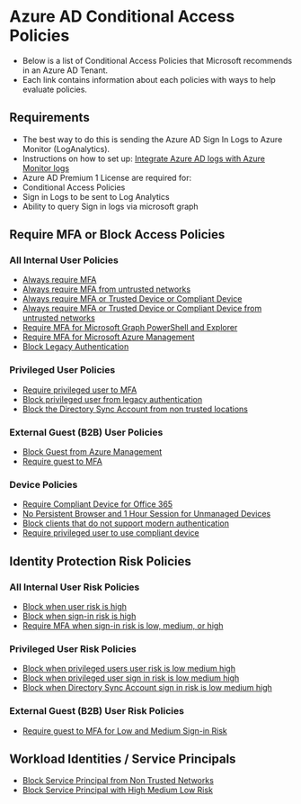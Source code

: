 # Azure AD Conditional Access Policies
* Below is a list of Conditional Access Policies that Microsoft recommends in an Azure AD Tenant.
* Each link contains information about each policies with ways to help evaluate policies.

## Requirements
* The best way to do this is sending the Azure AD Sign In Logs to Azure Monitor (LogAnalytics).
 * Instructions on how to set up: [Integrate Azure AD logs with Azure Monitor logs](https://learn.microsoft.com/en-us/azure/active-directory/reports-monitoring/howto-integrate-activity-logs-with-log-analytics)
* Azure AD Premium 1 License are required for:
 * Conditional Access Policies
 * Sign in Logs to be sent to Log Analytics
 * Ability to query Sign in logs via microsoft graph

## Require MFA or Block Access Policies 
### All Internal User Policies
 * [Always require MFA](https://github.com/chadmcox/Azure_AD_Conditional_Access_Policies/blob/main/Always%20require%20MFA.md)
 * [Always require MFA from untrusted networks](https://github.com/chadmcox/Azure_AD_Conditional_Access_Policies/blob/main/Always%20require%20MFA%20from%20untrusted%20networks.md)
 * [Always require MFA or Trusted Device or Compliant Device](https://github.com/chadmcox/Azure_AD_Conditional_Access_Policies/blob/main/Always%20require%20MFA%20or%20Trusted%20Device%20or%20Compliant%20Device.md)
 * [Always require MFA or Trusted Device or Compliant Device from untrusted networks](https://github.com/chadmcox/Azure_AD_Conditional_Access_Policies/blob/main/Always%20require%20MFA%20or%20Trusted%20Device%20or%20Compliant%20Device%20from%20untrusted%20networks.md)
 * [Require MFA for Microsoft Graph PowerShell and Explorer](https://github.com/chadmcox/Azure_AD_Conditional_Access_Policies/blob/main/Require%20MFA%20for%20Microsoft%20Graph%20PowerShell%20and%20Explorer.md)
 * [Require MFA for Microsoft Azure Management](https://github.com/chadmcox/Azure_AD_Conditional_Access_Policies/blob/main/Require%20MFA%20for%20Microsoft%20Azure%20Management.md)
 * [Block Legacy Authentication](https://github.com/chadmcox/Azure_AD_Conditional_Access_Policies/blob/main/Block%20Legacy%20Authentication.md)
### Privileged User Policies
 * [Require privileged user to MFA](https://github.com/chadmcox/Azure_AD_Conditional_Access_Policies/blob/main/Require%20privileged%20user%20to%20MFA.md)
 * [Block privileged user from legacy authentication](https://github.com/chadmcox/Azure_AD_Conditional_Access_Policies/edit/main/Block%20privileged%20user%20from%20legacy%20authentication.md)
 * [Block the Directory Sync Account from non trusted locations](https://github.com/chadmcox/Azure_AD_Conditional_Access_Policies/blob/main/Block%20the%20Directory%20Sync%20Account%20from%20non%20trusted%20locations.md)
### External Guest (B2B) User Policies
* [Block Guest from Azure Management](https://github.com/chadmcox/Azure_AD_Conditional_Access_Policies/blob/main/Block%20Guest%20from%20Azure%20Management.md)
* [Require guest to MFA](https://github.com/chadmcox/Azure_AD_Conditional_Access_Policies/blob/main/Require%20guest%20to%20MFA.md)
### Device Policies
 * [Require Compliant Device for Office 365](https://github.com/chadmcox/Azure_AD_Conditional_Access_Policies/blob/main/Require%20Compliant%20Device%20for%20Office%20365.md)
 * [No Persistent Browser and 1 Hour Session for Unmanaged Devices](https://github.com/chadmcox/Azure_AD_Conditional_Access_Policies/blob/main/No%20Persistent%20Browser%20and%201%20Hour%20Session%20for%20Unmanaged%20Devices.md)
 * [Block clients that do not support modern authentication](https://github.com/chadmcox/Azure_AD_Conditional_Access_Policies/blob/main/Block%20clients%20that%20do%20not%20support%20modern%20authentication.md)
 * [Require privileged user to use compliant device](https://github.com/chadmcox/Azure_AD_Conditional_Access_Policies/blob/main/Require%20privileged%20user%20to%20use%20compliant%20device.md)
## Identity Protection Risk Policies
### All Internal User Risk Policies
 * [Block when user risk is high](https://github.com/chadmcox/Azure_AD_Conditional_Access_Policies/blob/main/Block%20when%20user%20risk%20is%20high.md)
 * [Block when sign-in risk is high](https://github.com/chadmcox/Azure_AD_Conditional_Access_Policies/blob/main/Block%20when%20sign-in%20risk%20is%20high.md)
 * [Require MFA when sign-in risk is low, medium, or high](https://github.com/chadmcox/Azure_AD_Conditional_Access_Policies/blob/main/Require%20MFA%20when%20sign-in%20risk%20is%20low%2C%20medium%2C%20or%20high.md)
### Privileged User Risk Policies
* [Block when privileged users user risk is low medium high](https://github.com/chadmcox/Azure_AD_Conditional_Access_Policies/blob/main/Block%20when%20privileged%20users%20user%20risk%20is%20low%20medium%20high.md)
* [Block when privileged user sign in risk is low medium high](https://github.com/chadmcox/Azure_AD_Conditional_Access_Policies/blob/main/Block%20when%20privileged%20user%20sign%20in%20risk%20is%20low%20medium%20high.md)
* [Block when Directory Sync Account sign in risk is low medium high](https://github.com/chadmcox/Azure_AD_Conditional_Access_Policies/blob/main/Block%20when%20Directory%20Sync%20Account%20sign%20in%20risk%20is%20low%20medium%20high.md)
### External Guest (B2B) User Risk Policies
 * [Require guest to MFA for Low and Medium Sign-in Risk](https://github.com/chadmcox/Azure_AD_Conditional_Access_Policies/blob/main/Require%20guest%20to%20MFA%20for%20Low%20and%20Medium%20Sign-in%20Risk.md)
## Workload Identities / Service Principals
 * [Block Service Principal from Non Trusted Networks]()
 * [Block Service Principal with High Medium Low Risk](https://github.com/chadmcox/Azure_AD_Conditional_Access_Policies/blob/main/Block%20Service%20Principal%20with%20High%20Medium%20Low%20Risk.md)
